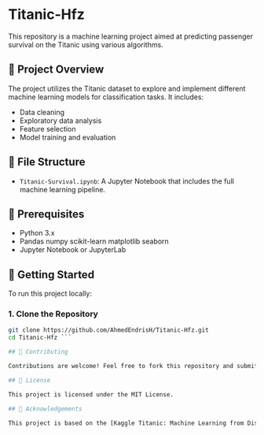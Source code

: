 # Titanic-Hfz

This repository is a machine learning project aimed at predicting passenger survival on the Titanic using various algorithms.

## 📌 Project Overview

The project utilizes the Titanic dataset to explore and implement different machine learning models for classification tasks. It includes:

- Data cleaning
- Exploratory data analysis
- Feature selection
- Model training and evaluation

## 📁 File Structure

- `Titanic-Survival.ipynb`: A Jupyter Notebook that includes the full machine learning pipeline.

## 🧰 Prerequisites

- Python 3.x  
- Pandas numpy scikit-learn matplotlib seaborn
- Jupyter Notebook or JupyterLab  

## 🚀 Getting Started

To run this project locally:

### 1. Clone the Repository

```bash
git clone https://github.com/AhmedEndrisH/Titanic-Hfz.git
cd Titanic-Hfz ```

## 🤝 Contributing

Contributions are welcome! Feel free to fork this repository and submit a pull request.

## 📄 License

This project is licensed under the MIT License.

## 🙌 Acknowledgements

This project is based on the [Kaggle Titanic: Machine Learning from Disaster](https://www.kaggle.com/c/titanic) competition.
